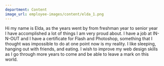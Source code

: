 ```yaml
---
department: Content
image_url: employee-images/content/elda_1.png
---
```

Hi my name is Elda, as the years went by from freshman year to senior year I have accomplished a lot of things I am very proud about. I have a job at IN-N-OUT and I have a certificate for Flash and Photoshop, something that I thought was impossible to do at one point now is my reality. I like sleeping, hanging out with friends, and eating. I wish to improve my web design skills as I go through more years to come and be able to leave a mark on this world.
